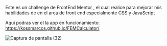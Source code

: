
Este es un challenge de FrontEnd Mentor , el cual realice para mejorar mis habilidades de en el area de front end especialmente CSS y JavaScript

Aqui podras ver el la app en funcionamiento: 
https://kossmarcos.github.io/FEMCalculator/

![Captura de pantalla (32)](https://user-images.githubusercontent.com/86220766/164048236-33535988-f9c0-4507-870e-b559c62b79f5.png)
